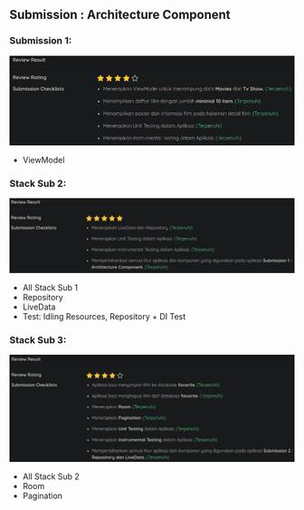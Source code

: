 ## Submission : Architecture Component

### Submission 1:
![Submission 1 Review](git_asset/SubSatu.png)
- ViewModel

### Stack Sub 2:
![Submission 2 Review](git_asset/SubDua.png)
- All Stack Sub 1
- Repository
- LiveData
- Test: Idling Resources, Repository + DI Test

### Stack Sub 3:
![Submission 3 Review](git_asset/SubTiga.png)
- All Stack Sub 2
- Room
- Pagination